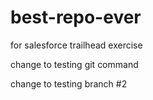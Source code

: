 # best-repo-ever
for salesforce trailhead exercise

change to testing git command

change to testing branch #2

